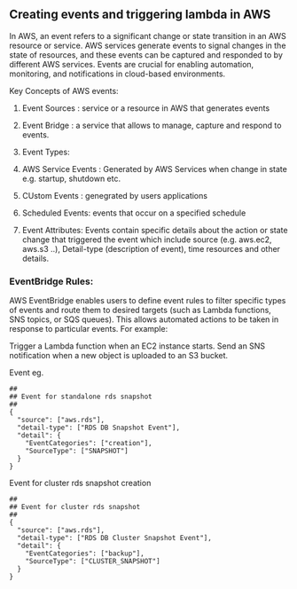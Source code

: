## Creating events and triggering lambda in AWS

In AWS, an event refers to a significant change or state transition in an AWS resource or service. AWS services generate events to signal changes in the state of resources, and these events can be captured and responded to by different AWS services. Events are crucial for enabling automation, monitoring, and notifications in cloud-based environments.

Key Concepts of AWS events:
1. Event Sources : service or a resource in AWS that generates events
2. Event Bridge : a service that allows to manage, capture and respond to events.
3. Event Types: 
  1. AWS Service Events : Generated by AWS Services when change in state e.g. startup, shutdown etc.

  1. CUstom Events : genegrated by users applications

  1. Scheduled Events: events that occur on a specified schedule 

4. Event Attributes: Events contain specific details about the action or state change that triggered the event which include source (e.g. aws.ec2, aws.s3 ..), Detail-type (description of event), time resources and other details.

### EventBridge Rules:
AWS EventBridge enables users to define event rules to filter specific types of events and route them to desired targets (such as Lambda functions, SNS topics, or SQS queues). This allows automated actions to be taken in response to particular events. For example:

Trigger a Lambda function when an EC2 instance starts.
Send an SNS notification when a new object is uploaded to an S3 bucket.  


Event eg.
```
##
## Event for standalone rds snapshot
##
{
  "source": ["aws.rds"],
  "detail-type": ["RDS DB Snapshot Event"],
  "detail": {
    "EventCategories": ["creation"],
    "SourceType": ["SNAPSHOT"]
  }
}
```

Event for cluster rds snapshot creation
```
##
## Event for cluster rds snapshot
##
{
  "source": ["aws.rds"],
  "detail-type": ["RDS DB Cluster Snapshot Event"],
  "detail": {
    "EventCategories": ["backup"],
    "SourceType": ["CLUSTER_SNAPSHOT"]
  }
}
```
